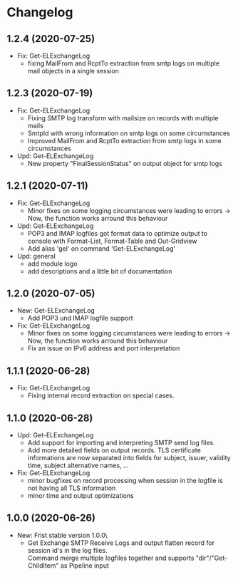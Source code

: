 ﻿# Changelog
## 1.2.4 (2020-07-25)
- Fix: Get-ELExchangeLog
    - fixing MailFrom and RcptTo extraction from smtp logs on multiple mail objects in a single session

## 1.2.3 (2020-07-19)
- Fix: Get-ELExchangeLog
    - Fixing SMTP log transform with mailsize on records with multiple mails
    - SmtpId with wrong information on smtp logs on some circumstances
    - Improved MailFrom and RcptTo extraction from smtp logs in some circumstances
- Upd: Get-ELExchangeLog
    - New property "FinalSessionStatus" on output object for smtp logs

## 1.2.1 (2020-07-11)
- Fix: Get-ELExchangeLog
    - Minor fixes on some logging circumstances were leading to errors -> Now, the function works arround this behaviour
- Upd: Get-ELExchangeLog
    - POP3 and IMAP logfiles got format data to optimize output to console with Format-List, Format-Table and Out-Gridview
    - Add alias 'gel' on command 'Get-ELExchangeLog'
- Upd: general
    - add module logo
    - add descriptions and a little bit of documentation

## 1.2.0 (2020-07-05)
- New: Get-ELExchangeLog
    - Add POP3 und IMAP logfile support
- Fix: Get-ELExchangeLog
    - Minor fixes on some logging circumstances were leading to errors -> Now, the function works arround this behaviour
    - Fix an issue on IPv6 address and port interpretation

## 1.1.1 (2020-06-28)
- Fix: Get-ELExchangeLog
    - Fixing internal record extraction on special cases.

## 1.1.0 (2020-06-28)
- Upd: Get-ELExchangeLog
    - Add support for importing and interpreting SMTP send log files.
    - Add more detailed fields on output records. TLS certificate informations are now separated into fields for subject, issuer, validity time, subject alternative names, ...
- Fix: Get-ELExchangeLog
    - minor bugfixes on record processing when session in the logfile is not having all TLS information
    - minor time and output optimizations

## 1.0.0 (2020-06-26)
- New: Frist stable version 1.0.0\
    - Get Exchange SMTP Receive Logs and output flatten record for session id's in the log files.\
    Command merge multiple logfiles together and supports "dir"/"Get-ChildItem" as Pipeline input

